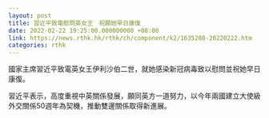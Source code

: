 ```yaml
---
layout: post
title: 習近平致電慰問英女王　祝願她早日康復
date: 2022-02-22 19:25:00.000000000 +08:00
link: https://news.rthk.hk/rthk/ch/component/k2/1635208-20220222.htm
categories: rthk
---
```


國家主席習近平致電英女王伊利沙伯二世，就她感染新冠病毒致以慰問並祝她早日康復。

習近平表示，高度重視中英關係發展，願同英方一道努力，以今年兩國建立大使級外交關係50週年為契機，推動雙邊關係取得新進展。
